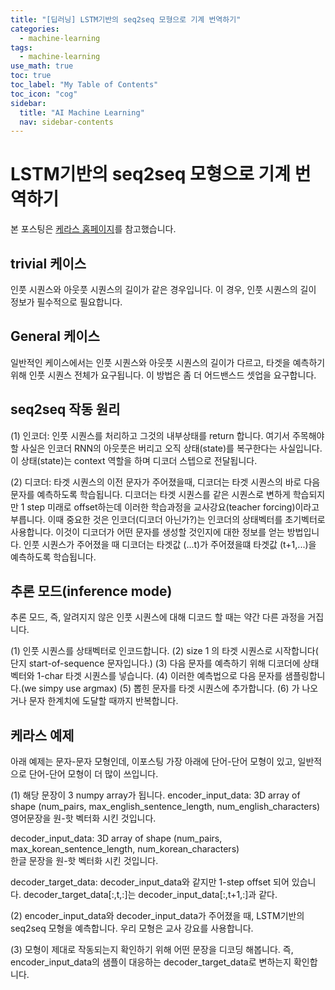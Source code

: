 ```yaml
---
title: "[딥러닝] LSTM기반의 seq2seq 모형으로 기계 번역하기" 
categories:
  - machine-learning
tags:
  - machine-learning
use_math: true
toc: true
toc_label: "My Table of Contents"
toc_icon: "cog"
sidebar:
  title: "AI Machine Learning"
  nav: sidebar-contents
---
```


# LSTM기반의 seq2seq 모형으로 기계 번역하기

본 포스팅은 [케라스 홈페이지](https://blog.keras.io/a-ten-minute-introduction-to-sequence-to-sequence-learning-in-keras.html)를 참고했습니다. 

## trivial 케이스

인풋 시퀀스와 아웃풋 시퀀스의 길이가 같은 경우입니다. 이 경우, 인풋 시퀀스의 길이 정보가 필수적으로 필요합니다.

## General 케이스

일반적인 케이스에서는 인풋 시퀀스와 아웃풋 시퀀스의 길이가 다르고, 
타겟을 예측하기 위해 인풋 시퀀스 전체가 요구됩니다. 
이 방법은 좀 더 어드밴스드 셋업을 요구합니다. 

## seq2seq 작동 원리

(1) 인코더: 인풋 시퀀스를 처리하고 그것의 내부상태를 return 합니다. 
여기서 주목해야 할 사실은 인코더 RNN의 아웃풋은 버리고 오직 상태(state)를 복구한다는 사실입니다. 
이 상태(state)는 context 역할을 하며 디코더 스텝으로 전달됩니다. 

(2) 디코더: 타겟 시퀀스의 이전 문자가 주어졌을때, 디코더는 타겟 시퀀스의 바로 다음 문자를 예측하도록 학습됩니다. 
디코더는 타겟 시퀀스를 같은 시퀀스로 변하게 학습되지만 1 step 미래로 offset하는데 이러한 학습과정을 교사강요(teacher forcing)이라고 부릅니다. 
이때 중요한 것은 인코더(디코더 아닌가?)는 인코더의 상태벡터를 초기벡터로 사용합니다. 
이것이 디코더가 어떤 문자를 생성할 것인지에 대한 정보를 얻는 방법입니다. 
인풋 시퀀스가 주어졌을 때 디코더는 타겟값 (...t)가 주어졌을떄 타겟값 (t+1,...)을 예측하도록 학습됩니다. 

## 추론 모드(inference mode)

추론 모드, 즉, 알려지지 않은 인풋 시퀀스에 대해 디코드 할 때는 약간 다른 과정을 거집니다. 

(1) 인풋 시퀀스를 상태벡터로 인코드합니다.
(2) size 1 의 타겟 시퀀스로 시작합니다( 단지 start-of-sequence 문자입니다.)
(3) 다음 문자를 예측하기 위해 디코더에 상태벡터와 1-char 타겟 시퀀스를 넣습니다. 
(4) 이러한 예측법으로 다음 문자를 샘플링합니다.(we simpy use argmax)
(5) 뽑힌 문자를 타겟 시퀀스에 추가합니다.
(6) <eos>가 나오거나 문자 한계치에 도달할 때까지 반복합니다. 

## 케라스 예제

아래 예제는 문자-문자 모형인데, 이포스팅 가장 아래에 단어-단어 모형이 있고, 일반적으로 단어-단어 모형이 더 많이 쓰입니다. 

(1) 해당 문장이 3 numpy array가 됩니다. 
encoder_input_data: 3D array of shape
(num_pairs, max_english_sentence_length, num_english_characters)  
영어문장을 원-핫 벡터화 시킨 것입니다. 

decoder_input_data: 3D array of shape 
(num_pairs, max_korean_sentence_length, num_korean_characters)  
한글 문장을 원-핫 벡터화 시킨 것입니다.

decoder_target_data: decoder_input_data와 같지만 1-step offset 되어 있습니다. 
decoder_target_data[:,t,:]는 decoder_input_data[:,t+1,:]과 같다. 

(2) encoder_input_data와 decoder_input_data가 주어졌을 때, 
LSTM기반의 seq2seq 모형을 예측합니다. 우리 모형은 교사 강요를 사용합니다. 

(3) 모형이 제대로 작동되는지 확인하기 위해 어떤 문장을 디코딩 해봅니다. 
즉, encoder_input_data의 샘플이 대응하는 decoder_target_data로 변하는지 확인합니다. 

